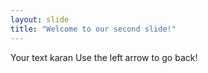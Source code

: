 ```yaml
---
layout: slide
title: "Welcome to our second slide!"
---
```

Your text karan
Use the left arrow to go back!
